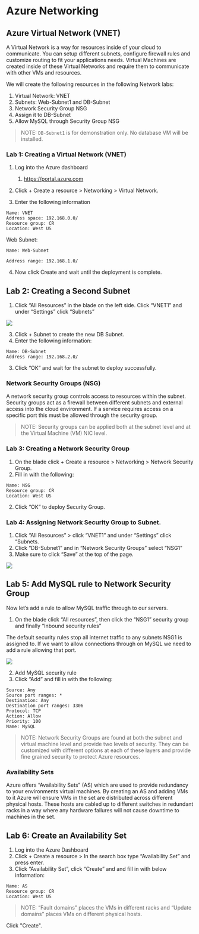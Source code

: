 # Azure Networking

## Azure Virtual Network (VNET)


A Virtual Network is a way for resources inside of your cloud to communicate. 
You can setup different subnets, configure firewall rules and customize routing to fit your applications needs. 
Virtual Machines are created inside of these Virtual Networks and
require them to communicate with other VMs and resources.

We will create the following resources in the following Network labs:
1. Virtual Network: VNET
2. Subnets: Web-Subnet1 and DB-Subnet
3. Network Security Group NSG
4. Assign it to DB-Subnet
5. Allow MySQL through Security Group NSG


> NOTE: `DB-Subnet1` is for demonstration only. No database VM will be installed.  

### Lab 1: Creating a Virtual Network (VNET)

1. Log into the Azure dashboard
	1. https://portal.azure.com
2. Click + Create a resource > Networking > Virtual Network.

3. Enter the following information

```
Name: VNET
Address space: 192.168.0.0/
Resource group: CR
Location: West US
``````

Web Subnet:
```
Name: Web-Subnet

Address range: 192.168.1.0/
```

4. Now click Create and wait until the deployment is complete.

## Lab 2: Creating a Second Subnet

1. Click “All Resources” in the blade on the left side. Click “VNET1” and under “Settings” click “Subnets”

![](index/4329CF5D-7936-4A43-B56C-DC8E439FE7BB.png)

3. Click + Subnet to create the new DB Subnet.
4. Enter the following information:

```
Name: DB-Subnet
Address range: 192.168.2.0/
```

3. Click “OK” and wait for the subnet to deploy successfully.


### Network Security Groups (NSG)
A network security group controls access to resources within the subnet. Security groups act as a firewall between different subnets and external access into the cloud environment.
If a service requires access on a specific port this must be allowed through the security group.

> NOTE: Security groups can be applied both at the subnet level and at the Virtual Machine (VM) NIC level.  

### Lab 3: Creating a Network Security Group

1. On the blade click + Create a resource > Networking > Network Security Group.
2. Fill in with the following:

```
Name: NSG
Resource group: CR
Location: West US
```

2. Click “OK” to deploy Security Group.

### Lab 4: Assigning Network Security Group to Subnet.

1. Click “All Resources” > click “VNET1” and under “Settings” click “Subnets.
2. Click “DB-Subnet1” and in “Network Security Groups” select “NSG1”
3. Make sure to click “Save” at the top of the page.

![](index/6B60AA21-54FD-4EAA-BBA6-B10D8CE1AD8A.png)

## Lab 5: Add MySQL rule to Network Security Group
Now let’s add a rule to allow MySQL traffic through to our servers.

1. On the blade click “All resources”, then click the “NSG1” security group and finally “Inbound security rules”

The default security rules stop all internet traffic to any subnets NSG1 is assigned to. If we want to allow connections through on MySQL we need to add a rule allowing that port.

![](index/68280F20-8FB0-4531-8D6F-BBA30B951A6F.png)

2. Add MySQL security rule
3. Click “Add” and fill in with the following:

```
Source: Any
Source port ranges: *
Destination: Any
Destination port ranges: 3306
Protocol: TCP
Action: Allow
Priority: 100
Name: MySQL
```

> NOTE: Network Security Groups are found at both the subnet and virtual machine level
and provide two levels of security. They can be customized with different options at each
of these layers and provide fine grained security to protect Azure resources.


### Availability Sets   
Azure offers “Availability Sets” (AS) which are used to provide redundancy to your
environments virtual machines. By creating an AS and adding VMs to it Azure will ensure
VMs in the set are distributed across different physical hosts. These hosts are cabled up to
different switches in redundant racks in a way where any hardware failures will not cause
downtime to machines in the set.

## Lab 6: Create an Availability Set

1. Log into the Azure Dashboard
2. Click + Create a resource > In the search box type “Availability Set” and press enter.
3. Click “Availability Set”, click “Create” and and fill in with below information:

```
Name: AS
Resource group: CR
Location: West US
```

> NOTE: “Fault domains” places the VMs in different racks and “Update domains” places
VMs on different physical hosts.   

Click "Create".
```
